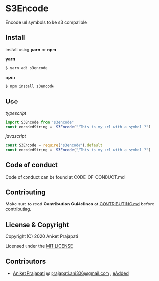 # S3Encode

Encode url symbols to be s3 compatible

## Install

install using **yarn** or **npm**

**yarn**

```bash
$ yarn add s3encode
```

**npm**

```bash
$ npm install s3encode
```

## Use

*typescript*
```typescript
import S3Encode from "s3encode"
const encodedString =  S3Encode("/This is my url with a symbol ?")
```

*javascript*
```typescript
const S3Encode = require("s3encode").default
const encodedString =  S3Encode("/This is my url with a symbol ?")
```

## Code of conduct

Code of conduct can be found at [CODE_OF_CONDUCT.md](CODE_OF_CONDUCT.md)

## Contributing

Make sure to read **Contribution Guidelines** at [CONTRIBUTING.md](CONTRIBUTING.md) before contributing.

## License & Copyright

Copyright (C) 2020 Aniket Prajapati

Licensed under the [MIT LICENSE](LICENSE)

## Contributors
 + [Aniket Prajapati](https://github.com/aniketfuryrocks) @ prajapati.ani306@gmail.com , [eAdded](http://www.eadded.com)
